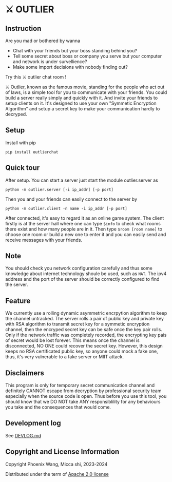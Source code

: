 <!--
 * @Date: 2023-01-07 22:59:34
 * @LastEditors: ThetisEliza wxf199601@gmail.com
 * @LastEditTime: 2023-03-13 21:13:04
 * @FilePath: /outlier/README.md
-->
# ⚔️ OUTLIER

## Instruction

Are you mad or bothered by wanna

* Chat with your friends but your boss standing behind you?
* Tell some secret about boss or company you serve but your computer and network is under survellience?
* Make some import decisions with nobody finding out?

Try this ⚔️ outlier chat room !

⚔️ Outlier, known as the famous movie, standing for the people who act out of laws, is a simple tool for you to communicate with your friends. You could build a server really simply and quickly with it. And invite your friends to setup clients on it. It's designed to use your own "Symmetic Encryption Algorithm" and setup a secret key to make your communication hardly to decryped.

## Setup

Install with pip
```shell
pip install outlierchat
```

## Quick tour

After setup. You can start a server just start the module outlier.server as
```shell
python -m outlier.server [-i ip_addr] [-p port]
```

Then you and your friends can easily connect to the server by
```shell
python -m outlier.client -n name -i ip_addr [-p port]
```

After connected, it's easy to regard it as an online game system. The client firstly is 
at the server hall where one can type `$info` to check what rooms there exist and
how many people are in it. Then type `$room [room name]` to choose one room or build a new one to enter it and you can easily send and receive messages with your friends.

## Note

You should check you network configuration carefully and thus some knowledge about internet technology shoule be used, such as `NAT`. The ipv4 address and the port of the server should be correctly configured to find the server.

## Feature

We currently use a rolling dynamic asymmetric encrpytion algorithm to keep the channel untracked. The server rolls a pair of public key and private key with RSA algorithm to transmit secret key for a symmetic encryption channel, then the encryped secret key can be safe once the key pair rolls. Only if the network traffic was completely recorded, the encrypting key pais of secret would be lost forever. This means once the channel is disconnected, NO ONE could recover the secret key. However, this design keeps no RSA certificated public key, so anyone could mock a fake one, thus, it's very vulnerable to a fake server or MIIT attack.


## Disclaimers

This program is only for temporary secret communication channel and definitely CANNOT escape from decryption by professional security team especially when the source code is open. Thus before you 
use this tool, you should know that we DO NOT take ANY responsiblility for any behaviours you take and the consequences that would come.


## Development log

See [DEVLOG.md](https://github.com/ThetisEliza/outlier/blob/main/DEVLOG.md)


## Copyright and License Information

Copyright Phoenix Wang, Micca shi, 2023-2024

Distributed under the term of [Apache 2.0 license](https://github.com/ThetisEliza/outlier/blob/main/LICENSE)
